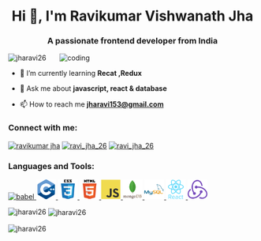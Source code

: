 <h1 align="center">Hi 👋, I'm Ravikumar Vishwanath Jha</h1>
<h3 align="center">A passionate frontend developer from India</h3>
<img align="right" alt ="coding" width="400" src="https://qph.cf2.quoracdn.net/main-qimg-4b695f72ac7737ce5b36508a0058dd02">


<p align="left"> <img src="https://komarev.com/ghpvc/?username=jharavi26&label=Profile%20views&color=0e75b6&style=flat" alt="jharavi26" /> </p>

- 🌱 I’m currently learning **Recat ,Redux**

- 💬 Ask me about **javascript, react & database**

- 📫 How to reach me **jharavi153@gmail.com**

<h3 align="left">Connect with me:</h3>
<p align="left">
<a href="https://fb.com/ravikumar jha" target="blank"><img align="center" src="https://raw.githubusercontent.com/rahuldkjain/github-profile-readme-generator/master/src/images/icons/Social/facebook.svg" alt="ravikumar jha" height="30" width="40" /></a>
<a href="https://instagram.com/ravi_jha_26" target="blank"><img align="center" src="https://raw.githubusercontent.com/rahuldkjain/github-profile-readme-generator/master/src/images/icons/Social/instagram.svg" alt="ravi_jha_26" height="30" width="40" /></a>
<a href="https://www.leetcode.com/ravi_jha_26" target="blank"><img align="center" src="https://raw.githubusercontent.com/rahuldkjain/github-profile-readme-generator/master/src/images/icons/Social/leet-code.svg" alt="ravi_jha_26" height="30" width="40" /></a>
</p>

<h3 align="left">Languages and Tools:</h3>
<p align="left"> <a href="https://babeljs.io/" target="_blank" rel="noreferrer"> <img src="https://www.vectorlogo.zone/logos/babeljs/babeljs-icon.svg" alt="babel" width="40" height="40"/> </a> <a href="https://www.w3schools.com/cpp/" target="_blank" rel="noreferrer"> <img src="https://raw.githubusercontent.com/devicons/devicon/master/icons/cplusplus/cplusplus-original.svg" alt="cplusplus" width="40" height="40"/> </a> <a href="https://www.w3schools.com/css/" target="_blank" rel="noreferrer"> <img src="https://raw.githubusercontent.com/devicons/devicon/master/icons/css3/css3-original-wordmark.svg" alt="css3" width="40" height="40"/> </a> <a href="https://www.w3.org/html/" target="_blank" rel="noreferrer"> <img src="https://raw.githubusercontent.com/devicons/devicon/master/icons/html5/html5-original-wordmark.svg" alt="html5" width="40" height="40"/> </a> <a href="https://developer.mozilla.org/en-US/docs/Web/JavaScript" target="_blank" rel="noreferrer"> <img src="https://raw.githubusercontent.com/devicons/devicon/master/icons/javascript/javascript-original.svg" alt="javascript" width="40" height="40"/> </a> <a href="https://www.mongodb.com/" target="_blank" rel="noreferrer"> <img src="https://raw.githubusercontent.com/devicons/devicon/master/icons/mongodb/mongodb-original-wordmark.svg" alt="mongodb" width="40" height="40"/> </a> <a href="https://www.mysql.com/" target="_blank" rel="noreferrer"> <img src="https://raw.githubusercontent.com/devicons/devicon/master/icons/mysql/mysql-original-wordmark.svg" alt="mysql" width="40" height="40"/> </a> <a href="https://reactjs.org/" target="_blank" rel="noreferrer"> <img src="https://raw.githubusercontent.com/devicons/devicon/master/icons/react/react-original-wordmark.svg" alt="react" width="40" height="40"/> </a> <a href="https://redux.js.org" target="_blank" rel="noreferrer"> <img src="https://raw.githubusercontent.com/devicons/devicon/master/icons/redux/redux-original.svg" alt="redux" width="40" height="40"/> </a> </p>

<p><img align="left" src="https://github-readme-stats.vercel.app/api/top-langs?username=jharavi26&show_icons=true&locale=en&layout=compact" alt="jharavi26" /></p>

<p>&nbsp;<img align="center" src="https://github-readme-stats.vercel.app/api?username=jharavi26&show_icons=true&locale=en" alt="jharavi26" /></p>

<p><img align="center" src="https://github-readme-streak-stats.herokuapp.com/?user=jharavi26&" alt="jharavi26" /></p>
